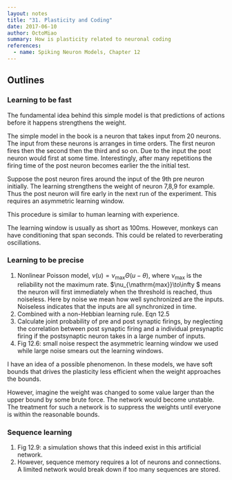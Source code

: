 ```yaml
---
layout: notes
title: "31. Plasticity and Coding"
date: 2017-06-10
author: OctoMiao
summary: How is plasticity related to neuronal coding
references:
  - name: Spiking Neuron Models, Chapter 12
---
```



## Outlines

### Learning to be fast

The fundamental idea behind this simple model is that predictions of actions before it happens strengthens the weight.

The simple model in the book is a neuron that takes input from 20 neurons. The input from these neurons is arranges in time orders. The first neuron fires then the second then the third and so on. Due to the input the post neuron would first at some time. Interestingly, after many repetitions the firing time of the post neuron becomes earlier the the initial test.

Suppose the post neuron fires around the input of the 9th pre neuron initially. The learning strengthens the weight of neuron 7,8,9 for example. Thus the post neuron will fire early in the next run of the experiment. This requires an asymmetric learning window.

This procedure is similar to human learning with experience.


The learning window is usually as short as 100ms. However, monkeys can have conditioning that span seconds. This could be related to reverberating oscillations.

### Learning to be precise

1. Nonlinear Poisson model, $\nu(u) = \nu_{\mathrm{max}} \Theta(u -\theta)$, where $\nu_{\mathrm{max}}$ is the reliability not the maximum rate. $\nu_{\mathrm{max}}\to\infty $ means the neuron will first immediately when the threshold is reached, thus noiseless. Here by noise we mean how well synchronized are the inputs. Noiseless indicates that the inputs are all synchronized in time.
2. Combined with a non-Hebbian learning rule. Eqn 12.5
3. Calculate joint probability of pre and post synaptic firings, by neglecting the correlation between post synaptic firing and a individual presynaptic firing if the postsynaptic neuron takes in a large number of inputs.
4. Fig 12.6: small noise respect the asymmetric learning window we used while large noise smears out the learning windows.


<div class="notes--extra" markdown="1">

I have an idea of a possible phenomenon. In these models, we have soft bounds that drives the plasticity less efficient when the weight approaches the bounds.

However, imagine the weight was changed to some value larger than the upper bound by some brute force. The network would become unstable. The treatment for such a network is to suppress the weights until everyone is within the reasonable bounds.

</div>

### Sequence learning

1. Fig 12.9: a simulation shows that this indeed exist in this artificial network.
2. However, sequence memory requires a lot of neurons and connections. A limited network would break down if too many sequences are stored.
